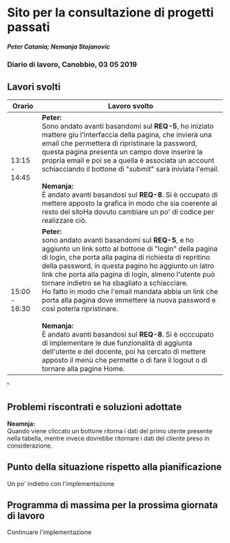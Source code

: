 # Sito per la consultazione di progetti passati  
##### Peter Catania; Nemanja Stojanovic
### Diario di lavoro, Canobbio, 03 05 2019

## Lavori svolti


|Orario        |Lavoro svolto                 |
|--------------|------------------------------|
| 13:15 - 14:45 | **Peter:**<br> Sono andato avanti basandomi sul **REQ-5**, ho iniziato mattere giu l'interfaccia della pagina, che invierà una email che permettera di ripristinare la password, questa pagina presenta un campo dove inserire la propria email e poi se a quella è associata un account schiacciando il bottone di "submit" sarà iniviata l'email. <br><br>**Nemanja:**<br> È andato avanti basandosi sul **REQ-8**. Si è occupato di mettere apposto la grafica in modo che sia coerente al resto del sitoHa dovuto cambiare un po' di codice per realizzare ciò.|
| 15:00 - 16:30 | **Peter:**<br> sono andato avanti basandomi sul **REQ-5**, e ho aggiunto un link sotto al bottone di "login" della pagina di login, che porta alla pagina di richiesta di repritino della password, in questa pagino ho aggiunto un latro link che porta alla pagina di login, almeno l'utente può tornare indietro se ha sbagliato a schiacciare.<br> Ho fatto in modo che l'email mandata abbia un link che porta alla pagina dove immettere la nuova password e così poterla ripristinare. <br><br>**Nemanja:**<br> È andato avanti basandosi sul **REQ-8**. Si è occcupato di implementare le due funzionalità di aggiunta dell'utente e del docente, poi ha cercato di mettere apposto il menù che permette o di fare il logout o di tornare alla pagine Home. |

˚
##  Problemi riscontrati e soluzioni adottate
**Neamnja:**<br> Quando viene cliccato un bottone ritorna i dati del primo utente presente nella tabella, mentre invece dovrebbe ritornare i dati del cliente preso in considerazione.

##  Punto della situazione rispetto alla pianificazione
Un po' indietro con l'implementazione

## Programma di massima per la prossima giornata di lavoro
Continuare l'implementazione

